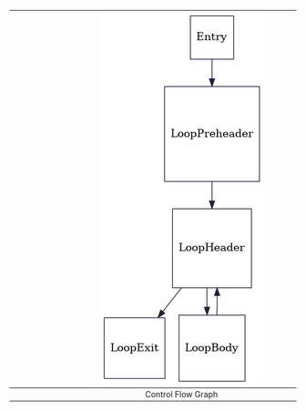 |   <div style="width:590px"></div> ![](FactLoopCFG.png)  | <div style="width:290px"></div> ![](FactLoopDomTree.png)  |
|:-:                                                      |:-:                                                        |
|                   Control Flow Graph                    |                         Dominator Tree                    |